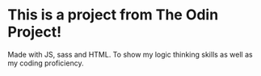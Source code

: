 # This is a project from The Odin Project!

Made with JS, sass and HTML.
To show my logic thinking skills as well as my coding proficiency.

